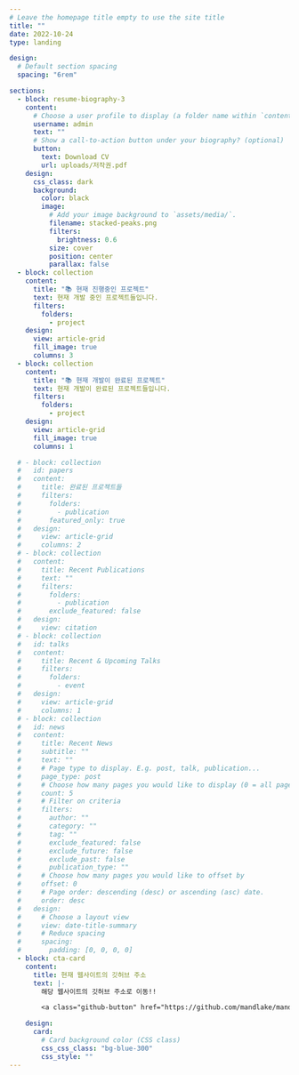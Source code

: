 ```yaml
---
# Leave the homepage title empty to use the site title
title: ""
date: 2022-10-24
type: landing

design:
  # Default section spacing
  spacing: "6rem"

sections:
  - block: resume-biography-3
    content:
      # Choose a user profile to display (a folder name within `content/authors/`)
      username: admin
      text: ""
      # Show a call-to-action button under your biography? (optional)
      button:
        text: Download CV
        url: uploads/저작권.pdf
    design:
      css_class: dark
      background:
        color: black
        image:
          # Add your image background to `assets/media/`.
          filename: stacked-peaks.png
          filters:
            brightness: 0.6
          size: cover
          position: center
          parallax: false
  - block: collection
    content:
      title: "📚 현재 진행중인 프로젝트"
      text: 현재 개발 중인 프로젝트들입니다.
      filters:
        folders:
          - project
    design:
      view: article-grid
      fill_image: true
      columns: 3
  - block: collection
    content:
      title: "📚 현재 개발이 완료된 프로젝트"
      text: 현재 개발이 완료된 프로젝트들입니다.
      filters:
        folders:
          - project
    design:
      view: article-grid
      fill_image: true
      columns: 1

  # - block: collection
  #   id: papers
  #   content:
  #     title: 완료된 프로젝트들
  #     filters:
  #       folders:
  #         - publication
  #       featured_only: true
  #   design:
  #     view: article-grid
  #     columns: 2
  # - block: collection
  #   content:
  #     title: Recent Publications
  #     text: ""
  #     filters:
  #       folders:
  #         - publication
  #       exclude_featured: false
  #   design:
  #     view: citation
  # - block: collection
  #   id: talks
  #   content:
  #     title: Recent & Upcoming Talks
  #     filters:
  #       folders:
  #         - event
  #   design:
  #     view: article-grid
  #     columns: 1
  # - block: collection
  #   id: news
  #   content:
  #     title: Recent News
  #     subtitle: ""
  #     text: ""
  #     # Page type to display. E.g. post, talk, publication...
  #     page_type: post
  #     # Choose how many pages you would like to display (0 = all pages)
  #     count: 5
  #     # Filter on criteria
  #     filters:
  #       author: ""
  #       category: ""
  #       tag: ""
  #       exclude_featured: false
  #       exclude_future: false
  #       exclude_past: false
  #       publication_type: ""
  #     # Choose how many pages you would like to offset by
  #     offset: 0
  #     # Page order: descending (desc) or ascending (asc) date.
  #     order: desc
  #   design:
  #     # Choose a layout view
  #     view: date-title-summary
  #     # Reduce spacing
  #     spacing:
  #       padding: [0, 0, 0, 0]
  - block: cta-card
    content:
      title: 현재 웹사이트의 깃허브 주소
      text: |-
        해당 웹사이트의 깃허브 주소로 이동!!

        <a class="github-button" href="https://github.com/mandlake/mandlake.github.io" data-color-scheme="no-preference: light; light: light; dark: dark;" data-icon="octicon-star" data-size="large" data-show-count="true" aria-label="Star Hmandlake/mandlake.github.io on GitHub">Star</a>

    design:
      card:
        # Card background color (CSS class)
        css_css_class: "bg-blue-300"
        css_style: ""
---
```

